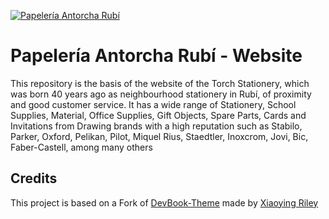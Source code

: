<a href="https://www.papeleria-antorcha.com/" target="_blank"><img src="https://www.papeleria-antorcha.com/assets/images/papeleria-antorcha.png" alt="Papelería Antorcha Rubí" /></a>

# Papelería Antorcha Rubí - Website

This repository is the basis of the website of the Torch Stationery, which was born 40 years ago as neighbourhood stationery in Rubí, of proximity and good customer service. It has a wide range of Stationery, School Supplies, Material, Office Supplies, Gift Objects, Spare Parts, Cards and Invitations from Drawing brands with a high reputation such as Stabilo, Parker, Oxford, Pelikan, Pilot, Miquel Rius, Staedtler, Inoxcrom, Jovi, Bic, Faber-Castell, among many others

## Credits

This project is based on a Fork of [DevBook-Theme](https://github.com/xriley/DevBook-Theme) made by [Xiaoying Riley](https://twitter.com/3rdwave_themes)